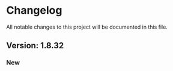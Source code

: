 # Changelog

All notable changes to this project will be documented in this file.

## Version: 1.8.32

### New



